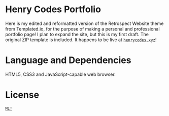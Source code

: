 # Henry Codes Portfolio
Here is my edited and reformatted version of the Retrospect Website theme from Templated.io, for the purpose of making a personal and professional portfolio page! I plan to expand the site, but this is my first draft. The original ZIP template is included.
It happens to be live at [`henrycodes.xyz`](https://henrycodes.xyz/)!

# Language and Dependencies
HTML5, CSS3 and JavaScript-capable web browser.

# License
[`MIT`](LICENSE)
